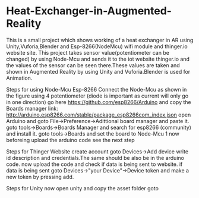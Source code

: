 # Heat-Exchanger-in-Augmented-Reality
This is a small project which shows working of a heat exchanger in AR using Unity,Vuforia,Blender and Esp-8266(NodeMcu) wifi module and thinger.io website site.
This project takes sensor value(potentiometer can be changed) by using Node-Mcu and sends it to the iot website thinger.io and the values of the sensor can be seen there.These values are taken and shown in Augmented Reality by using Unity and Vuforia.Blender is used for Animation.

Steps for using Node-Mcu Esp-8266 
Connect the Node-Mcu as shown in the figure using 4 potentiometer (diode is important as current will only go in one direction) 
go here https://github.com/esp8266/Arduino and copy the Boards manager link: http://arduino.esp8266.com/stable/package_esp8266com_index.json
open Arduino and goto File->Preference->Adittional board manager and paste it.
goto tools->Boards->Boards Manager and search for esp8266 (community) and install it.
goto tools->Boards and set the board to Node-Mcu 1
now beforeing upload the arduino code see the next step

Steps for Thinger Website
create account
goto Devices->Add device write id description and credentials.The same should be also be in the arduino code.
now upload the code and check if data is being sent to website.
if data is being sent goto Devices->"your Device"->Device token and make a new token by pressing add.

Steps for Unity
now open unity and copy the asset folder
goto 
